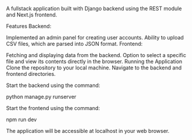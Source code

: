 A fullstack application built with Django backend using the REST module and Next.js frontend.

Features
Backend:

Implemented an admin panel for creating user accounts.
Ability to upload CSV files, which are parsed into JSON format.
Frontend:

Fetching and displaying data from the backend.
Option to select a specific file and view its contents directly in the browser.
Running the Application
Clone the repository to your local machine.
Navigate to the backend and frontend directories.

Start the backend using the command:

python manage.py runserver

Start the frontend using the command:

npm run dev

The application will be accessible at localhost in your web browser.
